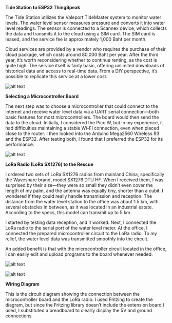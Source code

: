 **Tide Station to ESP32 ThingSpeak**

The Tide Station utilizes the Valeport TideMaster system to monitor water levels. The water level sensor measures pressure and converts it into water level readings. The sensor is connected to a Scannex device, which collects the data and transmits it to the cloud using a SIM card. The SIM card is leased, and the service fee is approximately 1,000 Baht per month.

Cloud services are provided by a vendor who requires the purchase of their cloud package, which costs around 80,000 Baht per year. After the third year, it’s worth reconsidering whether to continue renting, as the cost is quite high. The service itself is fairly basic, offering unlimited downloads of historical data and access to real-time data. From a DIY perspective, it’s possible to replicate this service at a lower cost.

![alt text](https://github.com/pbroboto/Tide-Station-to-ESP32-ThingSpeak./blob/main/Tide5-768x1024.webp?raw=true)

**Selecting a Microcontroller Board**

The next step was to choose a microcontroller that could connect to the internet and receive water level data via a UART serial connection—both basic features for most microcontrollers. The board would then send the data to the cloud. Initially, I considered the Pico W, but in my experience, it had difficulties maintaining a stable Wi-Fi connection, even when placed close to the router. I then looked into the Arduino Mega2560 Wireless R3 and the ESP32. After testing both, I found that I preferred the ESP32 for its performance.

![alt text](https://github.com/pbroboto/Tide-Station-to-ESP32-ThingSpeak./blob/main/esp32-wroom-32b.jpg?raw=true)

**LoRa Radio (LoRa SX1276) to the Rescue**

I ordered two sets of LoRa SX1276 radios from mainland China, specifically the Waveshare brand, model SX1276 DTU HF. When I received them, I was surprised by their size—they were so small they didn’t even cover the length of my palm, and the antenna was equally tiny, shorter than a cubit. I wondered if they could really handle transmission and reception. The distance from the water level station to the office was about 1.5 km, with several obstacles in between, as it was located in an industrial estate. According to the specs, this model can transmit up to 5 km.

I started by testing data reception, and it worked. Next, I connected the LoRa radio to the serial port of the water level meter. At the office, I connected the prepared microcontroller circuit to the LoRa radio. To my relief, the water level data was transmitted smoothly into the circuit.

An added benefit is that with the microcontroller circuit located in the office, I can easily edit and upload programs to the board whenever needed.


![alt text](https://github.com/pbroboto/Tide-Station-to-ESP32-ThingSpeak./blob/main/waveshare_lora_sx1276_dtu_hf.webp?raw=true)

![alt text](https://github.com/pbroboto/Tide-Station-to-ESP32-ThingSpeak./blob/main/lora_sx1276_valeport_tidemaster_and_esp32.jpg?raw=true)

**Wiring Diagram**

This is the circuit diagram showing the connection between the microcontroller board and the LoRa radio. I used Fritzing to create the diagram, but since the Fritzing library doesn’t include the extension board I used, I substituted a breadboard to clearly display the 5V and ground connections.
